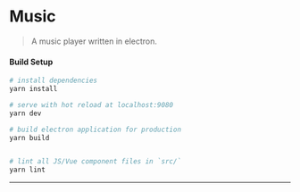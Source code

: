 # Music

> A music player written in electron.

#### Build Setup

```bash
# install dependencies
yarn install

# serve with hot reload at localhost:9080
yarn dev

# build electron application for production
yarn build


# lint all JS/Vue component files in `src/`
yarn lint
```

---

